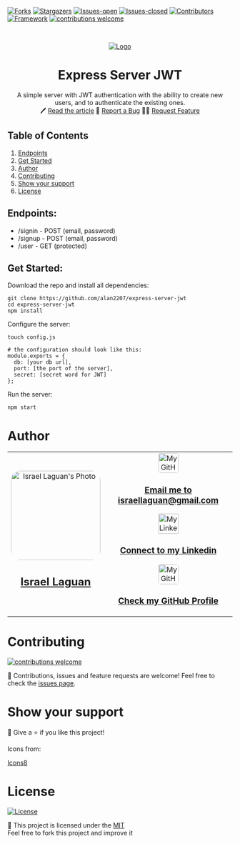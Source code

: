 <!-- PROJECT SHIELDS -->
[![Forks][forks-shield]][forks-url]
[![Stargazers][stars-shield]][stars-url]
[![Issues-open][issues-open-shield]][issues-url]
[![Issues-closed][issues-closed-shield]][issues-url]
[![Contributors][contributors-shield]][contributors-url]
[![Framework][badge-framework]][framework-url]
[![contributions welcome][contributions-welcome]][issues-url]

<!-- PROJECT LOGO -->
<br />
<p align="center">
  <a href="https://">
	  <img src="https://img.icons8.com/color/96/000000/full-image.png" alt="Logo"/>
  </a>

  <h1 align="center">
	Express Server JWT
  </h1>

  <p align="center">
    A simple server with JWT authentication with the ability to create new users, and to authenticate the existing ones.
    <br />
	  🖊️
    <a href="https://">Read the article</a>
    🐞
    <a href="https://github.com/Israel-Laguan/express-server-jwt/issues">Report a Bug</a>
    🙋‍♂️
    <a href="https://github.com/Israel-Laguan/express-server-jwt/issues">Request Feature</a>
  </p>
</p>

## Table of Contents

1. [Endpoints](#endpoints)
2. [Get Started](#get-started)
3. [Author](#author)
4. [Contributing](#contributing)
5. [Show your support](#show-your-support)
6. [License](#license)

## Endpoints:
* /signin - POST (email, password)
* /signup - POST (email, password)
* /user - GET (protected)

## Get Started:

Download the repo and install all dependencies:
```
git clone https://github.com/alan2207/express-server-jwt
cd express-server-jwt
npm install
```

Configure the server:
```
touch config.js

# the configuration should look like this:
module.exports = {
  db: [your db url],
  port: [the port of the server],
  secret: [secret word for JWT]
};
```

Run the server:
```
npm start
```

# Author

<table style="width:100%">
  <tr>
    <td>
        <div align="center">
            <a href="./docs/img/photo.png" target="_blank" rel="author">
                <img src="https://avatars2.githubusercontent.com/u/36519478?s=460&v=4" style="border-radius: 10%; min-width: 100px;" alt="Israel Laguan's Photo" width="200px">
            </a>
            <h2>
                <a href="https://israel-laguan.github.io/" target="_blank" rel="author">
                    Israel Laguan
                </a>
            </h2>
        </div>
    </td>
    <td>
        <div align="center">
            <a href="mailto:israellaguan@gmail.com" target="_blank" rel="author">
                <img src="https://img.icons8.com/color/48/000000/message-squared.png" style="border-radius: 10%" alt="My GitHub" height="45px">
                <h3>
                    Email me to 
                    <a href="mailto:israellaguan@gmail.com">
                        israellaguan@gmail.com
                    </a>
                </h3>
            </a>
            <a href="https://www.linkedin.com/in/israellaguan/" target="_blank" rel="author">
                <img src="https://img.icons8.com/color/48/000000/linkedin.png" alt="My Linkedin" height="45px">
                <h3>
                    Connect to my Linkedin
                </h3>
            </a>
            <a href="https://github.com/Israel-Laguan" target="_blank" rel="author">
                <img src="https://img.icons8.com/color/48/000000/github--v1.png" 
			style="border-radius: 10%" alt="My GitHub" height="45px"
		>
                <h3>
                    Check my GitHub Profile
                </h3>
            </a>
        </div>
    </td>
  </tr>
</table> 

# Contributing

[![contributions welcome][contributions-welcome]][issues-url]

🤝 Contributions, issues and feature requests are welcome!
Feel free to check the [issues page][issues-url].

# Show your support

🤗 Give a ⭐️ if you like this project!

Icons from:

<a href="https://icons8.com/icon/13917/full-image">Icons8</a>

# License

[![License][badge-license]](http://badges.mit-license.org)

📝 This project is licensed under the [MIT](LICENSE)\
Feel free to fork this project and improve it

<!-- MARKDOWN LINKS & IMAGES -->
[contributors-shield]: https://img.shields.io/github/contributors/Israel-Laguan/express-server-jwt?style=for-the-badge
[contributors-url]: https://github.com/Israel-Laguan/express-server-jwt/graphs/contributors
[forks-shield]: https://img.shields.io/github/forks/Israel-Laguan/express-server-jwt?style=for-the-badge
[forks-url]: https://github.com/Israel-Laguan/express-server-jwt/network/members
[stars-shield]: https://img.shields.io/github/stars/Israel-Laguan/express-server-jwt?style=for-the-badge
[stars-url]: https://github.com/Israel-Laguan/express-server-jwt/stargazers
[issues-open-shield]: https://img.shields.io/github/issues/Israel-Laguan/express-server-jwt?style=for-the-badge
[issues-url]: https://github.com/Israel-Laguan/express-server-jwt/issues
[issues-closed-shield]: https://img.shields.io/github/issues-closed/Israel-Laguan/express-server-jwt?style=for-the-badge
[badge-framework]: https://img.shields.io/badge/framework-here-9cf?style=for-the-badge
[framework-url]: https://google.com
[contributions-welcome]: https://img.shields.io/badge/contributions-welcome-brightgreen.svg?style=for-the-badge
[badge-license]: https://img.shields.io/:license-mit-blue.svg?style=for-the-badge
